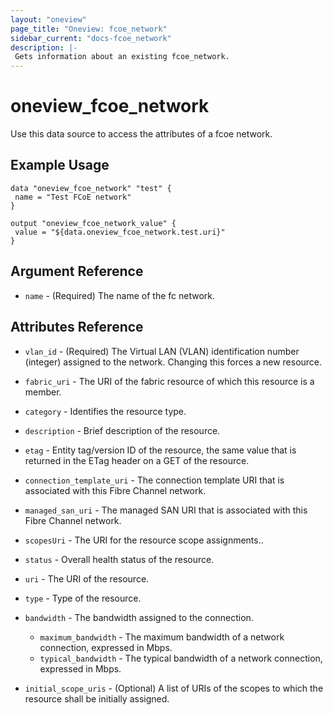 ```yaml
---
layout: "oneview"
page_title: "Oneview: fcoe_network"
sidebar_current: "docs-fcoe_network"
description: |-
 Gets information about an existing fcoe_network.
---
```


# oneview\_fcoe\_network

Use this data source to access the attributes of a fcoe network.

## Example Usage

```hcl
data "oneview_fcoe_network" "test" {
 name = "Test FCoE network"
}

output "oneview_fcoe_network_value" {
 value = "${data.oneview_fcoe_network.test.uri}"
}
```

## Argument Reference

* `name` - (Required) The name of the fc network.

## Attributes Reference

* `vlan_id` - (Required) The Virtual LAN (VLAN) identification number (integer) assigned to the network.
Changing this forces a new resource.

* `fabric_uri` - The URI of the fabric resource of which this resource is a member.

* `category` - Identifies the resource type.

* `description` - Brief description of the resource.

* `etag` - Entity tag/version ID of the resource, the same value that is returned in the ETag header on a GET of the resource.

* `connection_template_uri` - The connection template URI that is associated with this Fibre Channel network.

* `managed_san_uri` - The managed SAN URI that is associated with this Fibre Channel network.

* `scopesUri` - The URI for the resource scope assignments..

* `status` - Overall health status of the resource.

* `uri` - The URI of the resource.

* `type` - Type of the resource.

* `bandwidth` - The bandwidth assigned to the connection. 
  *  `maximum_bandwidth` - The maximum bandwidth of a network connection, expressed in Mbps.
  *  `typical_bandwidth` - The typical bandwidth of a network connection, expressed in Mbps.

* `initial_scope_uris` - (Optional) A list of URIs of the scopes to which the resource shall be initially assigned.
